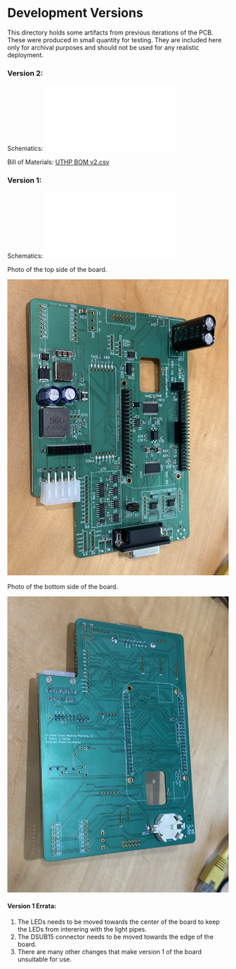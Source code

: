 # Development Versions
This directory holds some artifacts from previous iterations of the PCB. These were produced in small quantity for testing. They are included here only for archival purposes and should not be used for any realistic deployment.

### Version 2:
Schematics: 
![UTHP Version 2 Schematics](UTHP%20PCB/UTHP%20Schematics%20v2.pdf)

Bill of Materials: 
[UTHP BOM v2.csv](UTHP%20PCB/UTHP%20BOM%20v2.csv)



### Version 1:
Schematics: 
![UTHP Version 1 Schematics](UTHP%20PCB/UTHP%20Schematics%20v1.pdf)

Photo of the top side of the board.

![UTHP V1 Topside.jpg](UTHP%20V1%20Topside.jpg)

Photo of the bottom side of the board.

![UTHP V1 Bottomside.jpg](UTHP%20V1%20Bottomside.jpg)

#### Version 1 Errata:
1. The LEDs needs to be moved towards the center of the board to keep the LEDs from interering with the light pipes.
2. The DSUB15 connector needs to be moved towards the edge of the board.
3. There are many other changes that make version 1 of the board unsuitable for use.
